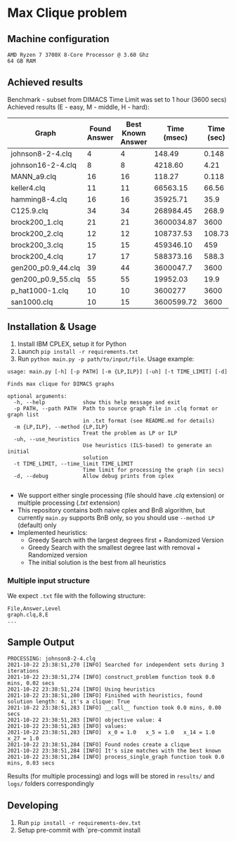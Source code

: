 # Max Clique problem

## Machine configuration
```
AMD Ryzen 7 3700X 8-Core Processor @ 3.60 Ghz
64 GB RAM
```

## Achieved results
Benchmark - subset from DIMACS
Time Limit was set to 1 hour (3600 secs)
Achieved results (E - easy, M - middle, H - hard):

| Graph              	| Found Answer 	| Best Known Answer 	| Time (msec) 	| Time (sec) 	| Reached Time Limit 	| Difficult 	|
|--------------------	|--------------	|-------------------	|-------------	|------------	|--------------------	|-----------	|
| johnson8-2-4.clq   	| 4            	| 4                 	| 148.49      	| 0.148      	| False              	| E         	|
| johnson16-2-4.clq  	| 8            	| 8                 	| 4218.60     	| 4.21       	| False              	| E         	|
| MANN_a9.clq        	| 16           	| 16                	| 118.27      	| 0.118      	| False              	| E         	|
| keller4.clq        	| 11           	| 11                	| 66563.15    	| 66.56      	| False              	| E         	|
| hamming8-4.clq     	| 16           	| 16                	| 35925.71    	| 35.9       	| False              	| E         	|
| C125.9.clq         	| 34           	| 34                	| 268984.45   	| 268.9      	| False              	| M         	|
| brock200_1.clq     	| 21           	| 21                	| 3600034.87  	| 3600       	| True               	| M         	|
| brock200_2.clq     	| 12           	| 12                	| 108737.53   	| 108.73     	| False              	| M         	|
| brock200_3.clq     	| 15           	| 15                	| 459346.10   	| 459        	| False              	| M         	|
| brock200_4.clq     	| 17           	| 17                	| 588373.16   	| 588.3      	| False              	| M         	|
| gen200_p0.9_44.clq 	| 39           	| 44                	| 3600047.7   	| 3600       	| True               	| M         	|
| gen200_p0.9_55.clq 	| 55           	| 55                	| 19952.03    	| 19.9       	| False              	| M         	|
| p_hat1000-1.clq    	| 10           	| 10                	| 3600277     	| 3600       	| True               	| M         	|
| san1000.clq        	| 10           	| 15                	| 3600599.72  	| 3600       	| True               	| M         	|


## Installation & Usage
1. Install IBM CPLEX, setup it for Python
2. Launch `pip install -r requirements.txt`
3. Run `python main.py -p path/to/input/file`. Usage example:
```
usage: main.py [-h] [-p PATH] [-m {LP,ILP}] [-uh] [-t TIME_LIMIT] [-d]

Finds max clique for DIMACS graphs

optional arguments:
  -h, --help            show this help message and exit
  -p PATH, --path PATH  Path to source graph file in .clq format or graph list
                        in .txt format (see README.md for details)
  -m {LP,ILP}, --method {LP,ILP}
                        Treat the problem as LP or ILP
  -uh, --use_heuristics
                        Use heuristics (ILS-based) to generate an initial
                        solution
  -t TIME_LIMIT, --time_limit TIME_LIMIT
                        Time limit for processing the graph (in secs)
  -d, --debug           Allow debug prints from cplex


```
- We support either single processing (file should have *.clq* extension) or multiple processing (*.txt* extension)
- This repository contains both naive cplex and BnB algorithm, but currently `main.py` supports BnB only, so you should use `--method LP` (default) only
- Implemented heuristics:
  - Greedy Search with the largest degrees first + Randomized Version
  - Greedy Search with the smallest degree last with removal + Randomized version
  - The initial solution is the best from all heuristics
### Multiple input structure
  We expect `.txt` file with the following structure:
```
File,Answer,Level
graph.clq,8,E
...
```
## Sample Output
```
PROCESSING: johnson8-2-4.clq
2021-10-22 23:38:51,270 [INFO] Searched for independent sets during 3 iterations
2021-10-22 23:38:51,274 [INFO] construct_problem function took 0.0 mins, 0.02 secs
2021-10-22 23:38:51,274 [INFO] Using heuristics
2021-10-22 23:38:51,280 [INFO] Finished with heuristics, found solution length: 4, it's a clique: True
2021-10-22 23:38:51,283 [INFO] __call__ function took 0.0 mins, 0.00 secs
2021-10-22 23:38:51,283 [INFO] objective value: 4
2021-10-22 23:38:51,283 [INFO] values:
2021-10-22 23:38:51,283 [INFO] 	x_0 = 1.0 	x_5 = 1.0 	x_14 = 1.0 	x_27 = 1.0
2021-10-22 23:38:51,284 [INFO] Found nodes create a clique
2021-10-22 23:38:51,284 [INFO] It's size matches with the best known
2021-10-22 23:38:51,284 [INFO] process_single_graph function took 0.0 mins, 0.03 secs
```
Results (for multiple processing) and logs will be stored in `results/` and `logs/` folders correspondingly
## Developing
1. Run `pip install -r requirements-dev.txt`
2. Setup pre-commit with `pre-commit install

